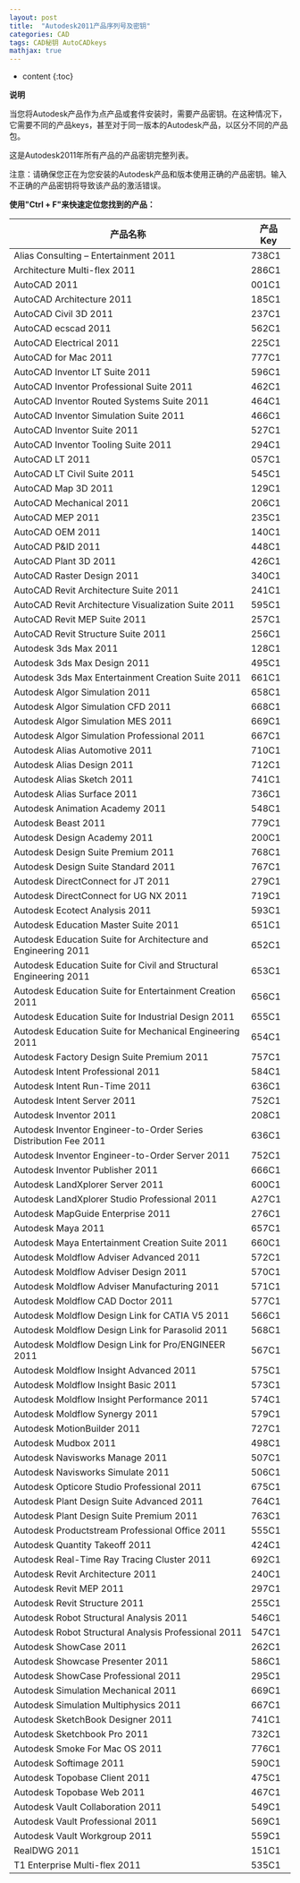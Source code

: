 ```yaml
---
layout: post
title:  "Autodesk2011产品序列号及密钥"
categories: CAD
tags: CAD秘钥 AutoCADkeys
mathjax: true
---
```


* content
{:toc}


<strong> 说明 </strong>

当您将Autodesk产品作为点产品或套件安装时，需要产品密钥。在这种情况下，它需要不同的产品keys，甚至对于同一版本的Autodesk产品，以区分不同的产品包。


这是Autodesk2011年所有产品的产品密钥完整列表。

注意：请确保您正在为您安装的Autodesk产品和版本使用正确的产品密钥。输入不正确的产品密钥将导致该产品的激活错误。

<strong> 使用"Ctrl + F"来快速定位您找到的产品：</strong>

|<strong>产品名称</strong>|<strong>产品 Key</strong>|
|---|---|
|Alias Consulting – Entertainment 2011|	738C1|
|Architecture Multi-flex 2011|	286C1|
|AutoCAD 2011|	001C1|
|AutoCAD Architecture 2011|	185C1|
|AutoCAD Civil 3D 2011|	237C1|
|AutoCAD ecscad 2011|	562C1|
|AutoCAD Electrical 2011|	225C1|
|AutoCAD for Mac 2011|	777C1|
|AutoCAD Inventor LT Suite 2011|	596C1|
|AutoCAD Inventor Professional Suite 2011|	462C1|
|AutoCAD Inventor Routed Systems Suite 2011|	464C1|
|AutoCAD Inventor Simulation Suite 2011|	466C1|
|AutoCAD Inventor Suite 2011|	527C1|
|AutoCAD Inventor Tooling Suite 2011|	294C1|
|AutoCAD LT 2011|	057C1|
|AutoCAD LT Civil Suite 2011|	545C1|
|AutoCAD Map 3D 2011|	129C1|
|AutoCAD Mechanical 2011|	206C1|
|AutoCAD MEP 2011|	235C1|
|AutoCAD OEM 2011|	140C1|
|AutoCAD P&ID 2011|	448C1|
|AutoCAD Plant 3D 2011|	426C1|
|AutoCAD Raster Design 2011|	340C1|
|AutoCAD Revit Architecture Suite 2011|	241C1|
|AutoCAD Revit Architecture Visualization Suite 2011|	595C1|
|AutoCAD Revit MEP Suite 2011|	257C1|
|AutoCAD Revit Structure Suite 2011|	256C1|
|Autodesk  3ds Max 2011|	128C1|
|Autodesk  3ds Max Design 2011|	495C1|
|Autodesk  3ds Max Entertainment Creation Suite 2011|	661C1|
|Autodesk  Algor Simulation 2011|	658C1|
|Autodesk  Algor Simulation CFD 2011|	668C1|
|Autodesk  Algor Simulation MES 2011|	669C1|
|Autodesk  Algor Simulation Professional 2011|	667C1|
|Autodesk  Alias Automotive 2011|	710C1|
|Autodesk  Alias Design 2011|	712C1|
|Autodesk  Alias Sketch 2011|	741C1|
|Autodesk  Alias Surface 2011|	736C1|
|Autodesk  Animation Academy 2011|	548C1|
|Autodesk  Beast 2011|	779C1|
|Autodesk  Design Academy 2011|	200C1|
|Autodesk  Design Suite Premium 2011|	768C1|
|Autodesk  Design Suite Standard 2011|	767C1|
|Autodesk  DirectConnect for JT 2011|	279C1|
|Autodesk  DirectConnect for UG NX 2011|	719C1|
|Autodesk  Ecotect Analysis 2011|	593C1|
|Autodesk  Education Master Suite 2011|	651C1|
|Autodesk  Education Suite for Architecture and Engineering 2011|	652C1|
|Autodesk  Education Suite for Civil and Structural Engineering 2011|	653C1|
|Autodesk  Education Suite for Entertainment Creation 2011|	656C1|
|Autodesk  Education Suite for Industrial Design 2011|	655C1|	
|Autodesk  Education Suite for Mechanical Engineering 2011|	654C1|
|Autodesk  Factory Design Suite Premium 2011|	757C1|
|Autodesk  Intent Professional 2011|	584C1|
|Autodesk  Intent Run-Time 2011|	636C1|
|Autodesk  Intent Server 2011|	752C1|
|Autodesk  Inventor 2011|	208C1|
|Autodesk  Inventor Engineer-to-Order Series Distribution Fee 2011|	636C1|
|Autodesk  Inventor Engineer-to-Order Server 2011|	752C1|
|Autodesk  Inventor Publisher 2011|	666C1|
|Autodesk  LandXplorer Server 2011|	600C1|
|Autodesk  LandXplorer Studio Professional 2011|	A27C1|
|Autodesk  MapGuide Enterprise 2011|	276C1|
|Autodesk  Maya 2011|	657C1|
|Autodesk  Maya Entertainment Creation Suite 2011|	660C1|
|Autodesk  Moldflow Adviser Advanced 2011|	572C1|
|Autodesk  Moldflow Adviser Design 2011|	570C1|
|Autodesk  Moldflow Adviser Manufacturing 2011|	571C1|
|Autodesk  Moldflow CAD Doctor 2011|	577C1|
|Autodesk  Moldflow Design Link for CATIA V5 2011|	566C1|
|Autodesk  Moldflow Design Link for Parasolid 2011|	568C1|
|Autodesk  Moldflow Design Link for Pro/ENGINEER 2011|	567C1|
|Autodesk  Moldflow Insight Advanced 2011|	575C1|
|Autodesk  Moldflow Insight Basic 2011|	573C1|
|Autodesk  Moldflow Insight Performance 2011|	574C1|
|Autodesk  Moldflow Synergy 2011|	579C1|
|Autodesk  MotionBuilder 2011|	727C1|
|Autodesk  Mudbox 2011|	498C1|
|Autodesk  Navisworks Manage 2011|	507C1|
|Autodesk  Navisworks Simulate 2011|	506C1|
|Autodesk  Opticore Studio Professional 2011|	675C1|
|Autodesk  Plant Design Suite Advanced 2011|	764C1|
|Autodesk  Plant Design Suite Premium 2011|	763C1|
|Autodesk  Productstream Professional Office 2011|	555C1|
|Autodesk  Quantity Takeoff 2011|	424C1|
|Autodesk  Real-Time Ray Tracing Cluster 2011|	692C1|
|Autodesk  Revit Architecture 2011|	240C1|
|Autodesk  Revit MEP 2011|	297C1|
|Autodesk  Revit Structure 2011|	255C1|
|Autodesk  Robot Structural Analysis 2011|	546C1|
|Autodesk  Robot Structural Analysis Professional 2011|	547C1|
|Autodesk  ShowCase 2011|	262C1|
|Autodesk  Showcase Presenter 2011|	586C1|
|Autodesk  ShowCase Professional 2011|	295C1|
|Autodesk  Simulation Mechanical 2011|	669C1|
|Autodesk  Simulation Multiphysics 2011|	667C1|
|Autodesk  SketchBook Designer 2011|	741C1|
|Autodesk  Sketchbook Pro 2011|	732C1|
|Autodesk  Smoke For Mac OS 2011|	776C1|
|Autodesk  Softimage 2011|	590C1|
|Autodesk  Topobase Client 2011|	475C1|
|Autodesk  Topobase Web 2011|	467C1|
|Autodesk  Vault Collaboration 2011|	549C1|
|Autodesk  Vault Professional 2011|	569C1|
|Autodesk  Vault Workgroup 2011|	559C1|
|RealDWG 2011|	151C1|
|T1 Enterprise Multi-flex 2011|	535C1|